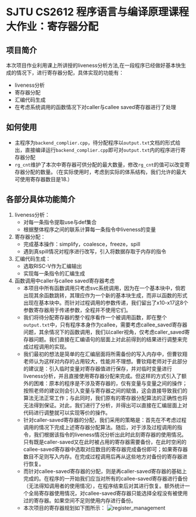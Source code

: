 # SJTU CS2612 程序语言与编译原理课程大作业：寄存器分配

## 项目简介
本次项目作业利用课上所讲授的liveness分析方法,在一段程序已经做好基本快生成的情况下，进行寄存器分配，具体实现的功能有：  
* liveness分析
* 寄存器分配
* 汇编代码生成
* 在考虑系统调用的函数情况下对caller与callee saved寄存器进行了处理

## 如何使用
* 主程序为```backend_complier.cpp```，待分配程序以```output.txt```文档的形式给出，直接编译运行```backend_complier.cpp```即可对```output.txt```内的程序进行寄存器分配
* ```rg_cnt```维护了本次中寄存器可供分配的最大数量，修改```rg_cnt```的值可以改变寄存器分配的数量。（在实际使用时，考虑到实际的体系结构，我们允许的最大可使用寄存器数目是18.）

## 各部分具体功能简介
1. liveness分析：
   * 对每一条指令提取use与def集合
   * 根据整体程序之间的联系计算每一条指令中liveness的变量
2. 寄存器分配：
   * 完成基本操作：simplify，coalesce，freeze，spill
   * 遇到真spill情况对程序进行改写，引入将数据存取于内存的指令
3. 汇编代码生成：
   * 选取RISC-V作为汇编输出
   * 实现每一条指令的汇编生成
4. 函数调用中caller与callee saved寄存器考虑
   * 本项目中所有函数调用只考虑svc系统调用，因为在一个基本块中，倘若出现其余函数跳转，其理应作为一个新的基本块生成，而非以函数的形式出现在基本块中。而针对过程调用的参数传递，我们留出了x10-x17这8个参数寄存器用于传递参数，全程并不使用它们。
   * 我们将待分配寄存器的整个程序看作一个被调用函数，即在整个```output.txt```中，只有程序本身作为callee，需要考虑callee_saved寄存器问题，其余情况下的函数调用，我们以caller视角，仅考虑caller_saved寄存器问题。我们直接在汇编语句的层面上对此前得到的结果进行调整来完成过程调用的实现。
   * 我们最初的想法是简单的在汇编层面将所需备份的写入内存中，但曹钦翔老师认为这样对内存的占用较大，性能并不理想。曹钦翔老师对于此部分的建议是：引入临时变量对寄存器值进行保存，并对临时变量进行liveness分析，并且直接使用寄存器分配来完成。但这样的方式引入了额外的困难：原本的程序是不涉及寄存器的，仅有变量与变量之间的操作；按照老师的建议则会引入变量与寄存器之间的赋值，这会直接导致我们的算法无法正常工作；与此同时，我们原有的寄存器分配算法的正确性也将无法得到保证。对此，我们进行了分析，并得出可以直接在汇编层面上对代码进行调整就可以实现等价的操作。
   * 针对caller-saved寄存器的分配，我们采用的策略是：首先在不考虑过程调用的情况下完成上述寄存器分配算法。随后，对于涉及过程调用的指令，我们根据该指令的liveness情况分析出此时此刻寄存器的使用情况。只有既是caller-saved又在此时被占用的寄存器需要备份，在此时空闲的callee-saved寄存器中选取对应数目的寄存器完成备份即可；如果寄存器数目不足则写入内存。在完成过程调用后再从这些地方对备份的寄存器进行恢复。
   * 而针对callee-saved寄存器的分配，则是再caller-saved寄存器的基础上完成的。在程序的一开始我们应当对所有的callee-saved寄存器进行备份（无法得知调用者的使用情况），在程序结束后对其进行恢复。额外统计一个全局寄存器使用情况，对callee-saved寄存器只能选择全程没有被使用过的寄存器。如果空间不足则使用内存进行备份。
   * 本次项目的寄存器规划如下图所示：
     ![register_management](register_management.jpg)


